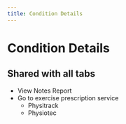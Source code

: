 ```yaml
---
title: Condition Details
---
```


# Condition Details

## Shared with all tabs

- View Notes Report
- Go to exercise prescription service
  - Physitrack
  - Physiotec
